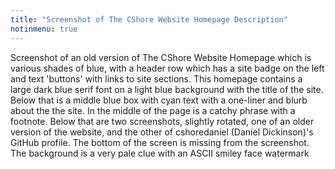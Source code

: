 ```yaml
---
title: "Screenshot of The CShore Website Homepage Description"
notinmenu: true
---
```


Screenshot of an old version of The CShore Website Homepage which is various shades of blue, with a header row which has a site badge on the left and text 'buttons' with links to site sections.  This homepage contains a large dark blue serif font on a light blue background with the title of the site.  Below that is a middle blue box with cyan text with a one-liner and blurb about the the site.  In the middle of the page is a catchy phrase with a footnote.  Below that are two screenshots, slightly rotated, one of an older version of the website, and the other of cshoredaniel (Daniel Dickinson)'s GitHub profile.  The bottom of the screen is missing from the screenshot.  The background is a very pale clue with an ASCII smiley face watermark
